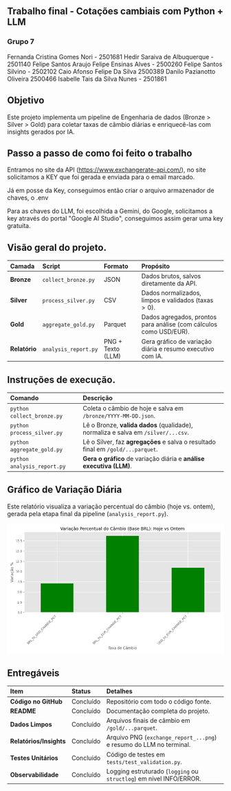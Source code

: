 ## Trabalho final - Cotações cambiais com Python + LLM

### Grupo 7
Fernanda Cristina Gomes Nori - 2501681
Hedir Saraiva de Albuquerque - 2501140
Felipe Santos Araujo
Felipe Ensinas Alves - 2500260
Felipe Santos Silvino - 2502102
Caio Afonso Felipe Da Silva 2500389
Danilo Pazianotto Oliveira 2500466
Isabelle Tais da Silva Nunes - 2501861


## Objetivo
Este projeto implementa um pipeline de Engenharia de dados (Bronze > Silver > Gold) para coletar taxas de câmbio diárias e enriquecê-las com insights gerados por IA.

## Passo a passo de como foi feito o trabalho

Entramos no site da API (https://www.exchangerate-api.com/), no site solicitamos a KEY que foi gerada e enviada para o email marcado.

Já em posse da Key, conseguimos então criar o arquivo armazenador de chaves, o .env

Para as chaves do LLM, foi escolhida a Gemini, do Google, solicitamos a key através do portal "Google AI Studio", conseguimos assim gerar uma key gratuita.

## Visão geral do projeto.
| Camada | Script | Formato | Propósito |
| :--- | :--- | :--- | :--- |
| **Bronze** | `collect_bronze.py` | JSON | Dados brutos, salvos diretamente da API. |
| **Silver** | `process_silver.py` | CSV | Dados normalizados, limpos e validados (taxas $> 0$). |
| **Gold** | `aggregate_gold.py` | Parquet | Dados agregados, prontos para análise (com cálculos como USD/EUR). |
| **Relatório** | `analysis_report.py` | PNG + Texto (LLM) | Gera gráfico de variação diária e resumo executivo com IA. |

## Instruções de execução.
| Comando | Descrição |
| :--- | :--- |
| `python collect_bronze.py` | Coleta o câmbio de hoje e salva em `/bronze/YYYY-MM-DD.json`. |
| `python process_silver.py` | Lê o Bronze, **valida dados** (qualidade), normaliza e salva em `/silver/...csv`. |
| `python aggregate_gold.py` | Lê o Silver, faz **agregações** e salva o resultado final em `/gold/...parquet`. |
| `python analysis_report.py` | **Gera o gráfico** de variação diária e **análise executiva (LLM)**. |

## Gráfico de Variação Diária

Este relatório visualiza a variação percentual do câmbio (hoje vs. ontem), gerada pela etapa final da pipeline (`analysis_report.py`).

![Gráfico de Variação Percentual BRL vs Outras Moedas](exchange_report_20250930.png)

## Entregáveis
| Item | Status | Detalhes |
| :--- | :--- | :--- |
| **Código no GitHub** | Concluído | Repositório com todo o código fonte. |
| **README** | Concluído | Documentação completa do projeto. |
| **Dados Limpos** | Concluído | Arquivos finais de câmbio em `/gold/...parquet`. |
| **Relatórios/Insights**| Concluído | Arquivo PNG (`exchange_report_...png`) e resumo do LLM no terminal. |
| **Testes Unitários** | Concluído | Código de testes em `tests/test_validation.py`. |
| **Observabilidade** | Concluído | Logging estruturado (`logging` ou `structlog`) em nível INFO/ERROR. |